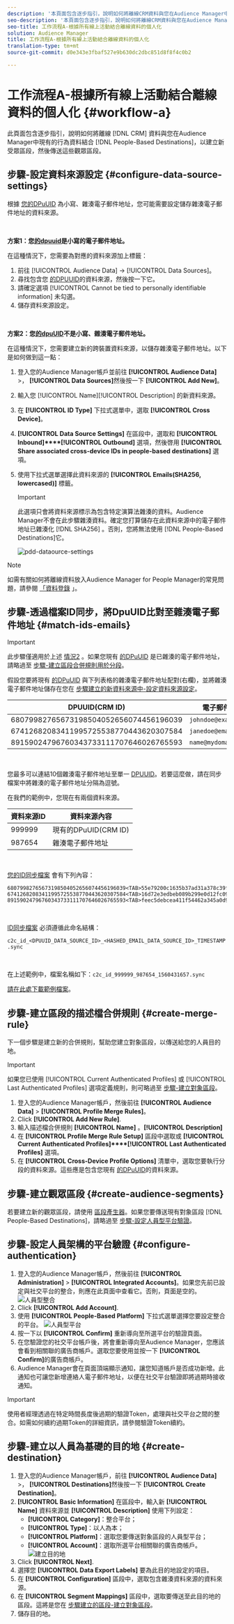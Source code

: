 ```yaml
---
description: '本頁面包含逐步指引，說明如何將離線CRM資料與您在Audience Manager中現有的行為資料結合，以建立新受眾區段，然後將這些受眾區段傳送至「基於人員的目標」。  '
seo-description: '本頁面包含逐步指引，說明如何將離線CRM資料與您在Audience Manager中現有的行為資料結合，以建立新受眾區段，然後將這些受眾區段傳送至「基於人員的目標」。   '
seo-title: 工作流程A-根據所有線上活動結合離線資料的個人化
solution: Audience Manager
title: 工作流程A-根據所有線上活動結合離線資料的個人化
translation-type: tm+mt
source-git-commit: d0e343e3fbaf527e9b630dc2dbc851d8f8f4c0b2

---
```



# 工作流程A-根據所有線上活動結合離線資料的個人化 {#workflow-a}

此頁面包含逐步指引，說明如何將離線 [!DNL CRM] 資料與您在Audience Manager中現有的行為資料結合 [!DNL People-Based Destinations]，以建立新受眾區段，然後傳送這些觀眾區段。

## 步驟-設定資料來源設定 {#configure-data-source-settings}

根據 [您的DPuUID](../../reference/ids-in-aam.md) 為小寫、雜湊電子郵件地址，您可能需要設定儲存雜湊電子郵件地址的資料來源。

 

**方案1：您[的dpuuid](../../reference/ids-in-aam.md)是小寫的電子郵件地址。**

在這種情況下，您需要為對應的資料來源加上標籤：

1. 前往 [!UICONTROL Audience Data] -&gt; [!UICONTROL Data Sources]。
1. 尋找包含您 [的DPUUID](../../reference/ids-in-aam.md)的資料來源，然後按一下它。
1. 請確定選項 [!UICONTROL Cannot be tied to personally identifiable information] 未勾選。
1. 儲存資料來源設定。

 

**方案2：您[的dpuUID](../../reference/ids-in-aam.md)不是小寫、雜湊電子郵件地址。**

在這種情況下，您需要建立新的跨裝置資料來源，以儲存雜湊電子郵件地址。以下是如何做到這一點：

1. 登入您的Audience Manager帳戶並前往 **[!UICONTROL Audience Data]** &gt;， **[!UICONTROL Data Sources]**&#x200B;然後按一下 **[!UICONTROL Add New]**。
1. 輸入您 [!UICONTROL Name][!UICONTROL Description] 的新資料來源。
1. 在 **[!UICONTROL ID Type]** 下拉式選單中，選取 **[!UICONTROL Cross Device]**。
1. **[!UICONTROL Data Source Settings]** 在區段中，選取和 **[!UICONTROL Inbound]****[!UICONTROL Outbound]** 選項，然後啓用 **[!UICONTROL Share associated cross-device IDs in people-based destinations]** 選項。
1. 使用下拉式選單選擇此資料來源的 **[!UICONTROL Emails(SHA256, lowercased)]** 標籤。
   >[!IMPORTANT]
   >
   >此選項只會將資料來源標示為包含特定演算法雜湊的資料。Audience Manager不會在此步驟雜湊資料。確定您打算儲存在此資料來源中的電子郵件地址已雜湊化 [!DNL SHA256] 。否則，您將無法使用 [!DNL People-Based Destinations]它。

   ![pdd-dataource-settings](assets/pbd-ds-config.png)

>[!NOTE]
>
> 如需有關如何將離線資料放入Audience Manager for People Manager的常見問題，請參閱 [「資料登錄](people-based-destinations-prerequisites.md#data-onboarding) 」。

## 步驟-透過檔案ID同步，將DpuUID比對至雜湊電子郵件地址 {#match-ids-emails}

>[!IMPORTANT]
>
> 此步驟僅適用於上述 [情況2](people-based-destinations-workflow-combined.md#configure-data-source-settings) 。如果您現有 [的DPuUID](../../reference/ids-in-aam.md) 是已雜湊的電子郵件地址，請略過至 [步驟-建立區段合併規則用於分段](people-based-destinations-workflow-combined.md#create-merge-rule)。

假設您要將現有 [的DPuUID](../../reference/ids-in-aam.md) 與下列表格的雜湊電子郵件地址配對(右欄)，並將雜湊電子郵件地址儲存在您在 [步驟建立的新資料來源中-設定資料來源設定](people-based-destinations-workflow-combined.md#configure-data-source-settings)。

| DPUUID(CRM ID) | 電子郵件地址 | 雜湊電子郵件地址 |
| -------------------------------------- | --------------------- | ---------------------------------------------------------------- |
| 68079982765673198504052656074456196039 | `johndoe@example.com` | 55e79200c1635b37ad31a378c39feb12f120f116625093a19bc32fff15041149 |
| 67412682083411995725538770443620307584 | `janedoe@email.com` | 16d72e3edbeb089b299e0d12fc09522fdc5ece2d11dcb1304ecdd6fab4f7193a |
| 89159024796760343733111707646026765593 | `name@mydomain.com` | feec5debcea411f54462a345a0d90c9975415d2d4862745ff8af00c49b6b4ae6 |

 

您最多可以連結10個雜湊電子郵件地址至單一 [DPUUID](../../reference/ids-in-aam.md)。若要這麼做，請在同步檔案中將雜湊的電子郵件地址分隔為逗號。

在我們的範例中，您現在有兩個資料來源。

| 資料來源ID | 資料來源內容 |
| -------------- | -------------------------- |
| 999999 | 現有的DPuUID(CRM ID) |
| 987654 | 雜湊電子郵件地址 |

 

[您的ID同步檔案](../../integration/sending-audience-data/batch-data-transfer-explained/id-sync-file-based.md) 會有下列內容：

```
68079982765673198504052656074456196039<TAB>55e79200c1635b37ad31a378c39feb12f120f116625093a19bc32fff15041149
67412682083411995725538770443620307584<TAB>16d72e3edbeb089b299e0d12fc09522fdc5ece2d11dcb1304ecdd6fab4f7193a
89159024796760343733111707646026765593<TAB>feec5debcea411f54462a345a0d90c9975415d2d4862745ff8af00c49b6b4ae6
```

 

[ID同步檔案](../../integration/sending-audience-data/batch-data-transfer-explained/id-sync-file-based.md) 必須遵循此命名結構：

`c2c_id_<DPUUID_DATA_SOURCE_ID>_<HASHED_EMAIL_DATA_SOURCE_ID>_TIMESTAMP.sync`

 

在上述範例中，檔案名稱如下：`c2c_id_999999_987654_1560431657.sync`


[請在此處下載範例檔案](https://marketing.adobe.com/resources/help/en_US/aam/downloads/c2c_id_999999_987654_1560431657.sync)。

## 步驟-建立區段的描述檔合併規則 {#create-merge-rule}

下一個步驟是建立新的合併規則，幫助您建立對象區段，以傳送給您的人員目的地。

>[!IMPORTANT]
>
> 如果您已使用 [!UICONTROL Current Authenticated Profiles] 或 [!UICONTROL Last Authenticated Profiles] 選項定義規則，則可略過至 [步驟-建立對象區段](people-based-destinations-workflow-combined.md#create-audience-segments)。

1. 登入您的Audience Manager帳戶，然後前往 **[!UICONTROL Audience Data]** &gt; **[!UICONTROL Profile Merge Rules]**。
1. Click **[!UICONTROL Add New Rule]**.
1. 輸入描述檔合併規則 **[!UICONTROL Name]** 。**[!UICONTROL Description]**
1. 在 **[!UICONTROL Profile Merge Rule Setup]** 區段中選取或 **[!UICONTROL Current Authenticated Profiles]****[!UICONTROL Last Authenticated Profiles]** 選項。
1. 在 **[!UICONTROL Cross-Device Profile Options]** 清單中，選取您要執行分段的資料來源。這些應是包含您現有 [的DPuUID](../../reference/ids-in-aam.md)的資料來源。

## 步驟-建立觀眾區段 {#create-audience-segments}

若要建立新的觀眾區段，請使用 [區段產生器](../segments/segment-builder.md)。如果您要傳送現有對象區段 [!DNL People-Based Destinations]，請略過至 [步驟-設定人員型平台驗證](people-based-destinations-workflow-combined.md#configure-authentication)。

## 步驟-設定人員架構的平台驗證 {#configure-authentication}

1. 登入您的Audience Manager帳戶，然後前往 **[!UICONTROL Administration]** &gt; **[!UICONTROL Integrated Accounts]**。如果您先前已設定與社交平台的整合，則應在此頁面中查看它。否則，頁面是空的。
   ![人員型整合](assets/pbd-config.png)
1. Click **[!UICONTROL Add Account]**.
1. 使用 **[!UICONTROL People-Based Platform]** 下拉式選單選擇您要設定整合的平台。
   ![人員型平台](assets/pbd-add.png)
1. 按一下以 **[!UICONTROL Confirm]** 重新導向至所選平台的驗證頁面。
1. 在您驗證您的社交平台帳戶後，將會重新導向至Audience Manager，您應該會看到相關聯的廣告商帳戶。選取您要使用並按一下 **[!UICONTROL Confirm]**&#x200B;的廣告商帳戶。
1. Audience Manager會在頁面頂端顯示通知，讓您知道帳戶是否成功新增。此通知也可讓您新增連絡人電子郵件地址，以便在社交平台驗證即將過期時接收通知。

>[!IMPORTANT]
>
>使用者經理透過在特定時間長度後過期的驗證Token，處理與社交平台之間的整合。如需如何續約過期Token的詳細資訊，請參閱驗證Token續約。

## 步驟-建立以人員為基礎的目的地 {#create-destination}

1. 登入您的Audience Manager帳戶，前往 **[!UICONTROL Audience Data]** &gt;， **[!UICONTROL Destinations]**&#x200B;然後按一下 **[!UICONTROL Create Destination]**。
1. **[!UICONTROL Basic Information]** 在區段中，輸入新 **[!UICONTROL Name]** 資料來源並 **[!UICONTROL Description]** 使用下列設定：
   * **[!UICONTROL Category]**：整合平台；
   * **[!UICONTROL Type]**：以人為本；
   * **[!UICONTROL Platform]**：選取您要傳送對象區段的人員型平台；
   * **[!UICONTROL Account]**：選取所選平台相關聯的廣告商帳戶。
      ![建立目的地](assets/pbd-create-destination.png)
1. Click **[!UICONTROL Next]**.
1. 選擇您 **[!UICONTROL Data Export Labels]** 要為此目的地設定的項目。
1. 在 **[!UICONTROL Configuration]** 區段中，選取包含雜湊資料來源的資料來源。
1. 在 **[!UICONTROL Segment Mappings]** 區段中，選取要傳送至此目的地的區段。這將是您在 [步驟建立的區段-建立對象區段](people-based-destinations-workflow-combined.md#create-audience-segments)。
1. 儲存目的地。
